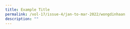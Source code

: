 ```yaml
---
title: Example Title
permalink: /vol-17/issue-4/jan-to-mar-2022/wongdinhaan
description: ""
---
```

